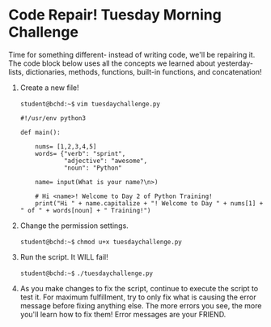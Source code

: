 # Code Repair! Tuesday Morning Challenge

Time for something different- instead of writing code, we'll be repairing it. The code block below uses all the concepts we learned about yesterday- lists, dictionaries, methods, functions, built-in functions, and concatenation!

1. Create a new file!

    `student@bchd:~$` `vim tuesdaychallenge.py`
    
    ```
    #!/usr/env python3

    def main():

        nums= [1,2,3,4,5]
        words= {"verb": "sprint",
                "adjective": "awesome",
                "noun": "Python"

        name= input(What is your name?\n>)

        # Hi <name>! Welcome to Day 2 of Python Training!
        print("Hi " + name.capitalize + "! Welcome to Day " + nums[1] + " of " + words[noun] + " Training!")
    ```

0. Change the permission settings.

    `student@bchd:~$` `chmod u+x tuesdaychallenge.py`
    
0. Run the script. It WILL fail!

    `student@bchd:~$` `./tuesdaychallenge.py`
    
0. As you make changes to fix the script, continue to execute the script to test it. For maximum fulfillment, try to only fix what is causing the error message before fixing anything else. The more errors you see, the more you'll learn how to fix them! Error messages are your FRIEND.
